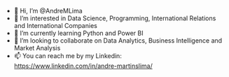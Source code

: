 - 👋 Hi, I’m @AndreMLima
- 👀 I’m interested in Data Science, Programming, International Relations and International Companies
- 🌱 I’m currently learning Python and Power BI
- 💞️ I’m looking to collaborate on Data Analytics, Business Intelligence and Market Analysis
- 📫 You can reach me by my Linkedin: https://www.linkedin.com/in/andre-martinslima/

<!---
AndreMLima/AndreMLima is a ✨ special ✨ repository because its `README.md` (this file) appears on your GitHub profile.
You can click the Preview link to take a look at your changes.
--->
